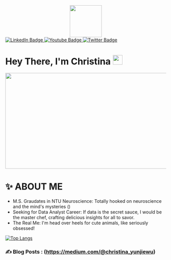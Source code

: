 <div id="header" align="center">
  <img src="https://media.giphy.com/media/v1.Y2lkPTc5MGI3NjExcm9hNHJkOWE0cm13MmdiZGY4MW0xaGgyamExYTI5cGw2Y2pkZmhxNiZlcD12MV9pbnRlcm5hbF9naWZfYnlfaWQmY3Q9cw/RgNVaMuQTYzg4/giphy.gif" width="100"/>
</div>

<div id="badges">
  <a href="https://www.linkedin.com/in/yun-jie-christina-wu/">
    <img src="https://img.shields.io/badge/LinkedIn-blue?style=for-the-badge&logo=linkedin&logoColor=white" alt="LinkedIn Badge"/>
  </a>
  <a href="[your-youtube-URL](https://youtube.com/@user-lo2cr4cs4n?si=T8kOyv4cfrbJB_rB)">
    <img src="https://img.shields.io/badge/YouTube-red?style=for-the-badge&logo=youtube&logoColor=white" alt="Youtube Badge"/>
  </a>
  <a href="https://twitter.com/christina_jie">
    <img src="https://img.shields.io/badge/Twitter-blue?style=for-the-badge&logo=twitter&logoColor=white" alt="Twitter Badge"/>
  </a>
</div>

<img src="https://komarev.com/ghpvc/?username=yunjiewuw&style=flat-square&color=blue" alt=""/>
<h1>
  Hey There, I'm Christina
  <img src="https://media.giphy.com/media/hvRJCLFzcasrR4ia7z/giphy.gif" width="30px"/>
</h1>

<div align="center">
  <img src="https://media.giphy.com/media/dWesBcTLavkZuG35MI/giphy.gif" width="600" height="300"/>
</div>

#  :sparkles: ABOUT ME
- M.S. Graudates in NTU Neuroscience: Totally hooked on neuroscience and the mind's mysteries ()
- Seeking for Data Analyst Career: If data is the secret sauce, I would be the master chef, crafting delicious insights for all to savor. 
- The Real Me: I'm head over heels for cute animals, like seriously obsessed!

[![Top Langs](https://github-readme-stats.vercel.app/api/top-langs/?username=yunjiewuw&layout=compact&theme=vision-friendly-dark)](https://github.com/anuraghazra/github-readme-stats)

### :writing_hand: Blog Posts : (https://medium.com/@christina_yunjiewu)
